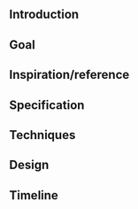 ## Introduction

## Goal

## Inspiration/reference

## Specification

## Techniques

## Design

## Timeline